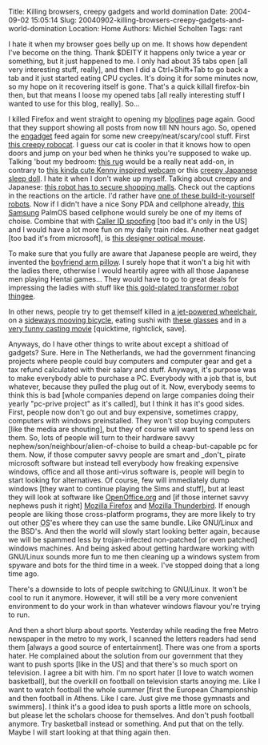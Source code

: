 Title: Killing browsers, creepy gadgets and world domination
Date: 2004-09-02 15:05:14
Slug: 20040902-killing-browsers-creepy-gadgets-and-world-domination
Location: Home
Authors: Michiel Scholten
Tags: rant

<p>I hate it when my browser goes belly up on me. It shows how dependent I've become on the thing. Thank $DEITY it happens only twice a year or something, but it just happened to me. I only had about 35 tabs open [all very interesting stuff, really], and then I did a Ctrl+Shift+Tab to go back a tab and it just started eating CPU cycles. It's doing it for some minutes now, so my hope on it recovering itself is gone. That's a quick killall firefox-bin then, but that means I loose my opened tabs [all really interesting stuff I wanted to use for this blog, really]. So...</p>

<p>I killed Firefox and went straight to opening my <a href="http://www.bloglines.com/">bloglines</a> page again. Good that they support showing all posts from now till NN hours ago. So, opened the <a href="http://www.engadget.com/">engadget</a> feed again for some new creepy/neat/scary/cool stuff. First <a href="http://www.engadget.com/entry/5574793157179014/">this creepy robocat</a>. I guess our cat is cooler in that it knows how to open doors and jump on your bed when he thinks you're supposed to wake up. Talking 'bout my bedroom: <a href="http://www.engadget.com/entry/6436666232365312/">this rug</a> would be a really neat add-on, in contrary to <a href="http://www.engadget.com/entry/3463704371424571/">this kinda cute Kenny inspired webcam</a> or this <a href="http://www.engadget.com/entry/2622953428663728/">creepy Japanese sleep doll</a>. I hate it when I don't wake up myself. Talking about creepy and Japanese: <a href="http://www.engadget.com/entry/8817137592524569/">this robot has to secure shopping malls</a>. Check out the captions in the reactions on the article. I'd rather have <a href="http://www.engadget.com/entry/0894670691389870/">one of these build-it-yourself robots</a>. Now if I didn't have a nice Sony PDA and cellphone already, <a href="http://www.engadget.com/entry/3114445122366423/">this Samsung</a> PalmOS based cellphone would surely be one of my items of choise. Combine that with <a href="http://www.engadget.com/entry/7302177097575165/">Caller ID spoofing</a> [too bad it's only in the US] and I would have a lot more fun on my daily train rides. Another neat gadget [too bad it's from microsoft], is <a href="http://www.engadget.com/entry/3868766997708411/">this designer optical mouse</a>.</p>

<p>To make sure that you fully are aware that Japanese people are weird, they invented the <a href="http://www.engadget.com/entry/1365040959537038/">boyfriend arm pillow</a>. I surely hope that it won't a big hit with the ladies there, otherwise I would heartily agree with all those Japanese men playing Hentai games... They would have to go to great deals for impressing the ladies with stuff like <a href="http://www.engadget.com/entry/7829473261537815/">this gold-plated transformer robot thingee</a>.</p>

<p>In other news, people try to get themself killed in <a href="http://www.engadget.com/entry/3487363383872473/">a jet-powered wheelchair</a>, on a <a href="http://www.engadget.com/entry/7931595493861250/">sideways mooving bicycle</a>, eating sushi with <a href="http://www.engadget.com/entry/4733952417440485/">these glasses</a> and in a <a href="http://www.hedkace.org/cool_random_stuff/castin.mov">very funny casting movie</a> [quicktime, rightclick, save].</p>

<p>Anyways, do I have other things to write about except a shitload of gadgets? Sure. Here in The Netherlands, we had the government financing projects where people could buy computers and computer gear and get a tax refund calculated with their salary and stuff. Anyways, it's purpose was to make everybody able to purchase a PC. Everybody with a job that is, but whatever, because they pulled the plug out of it. Now, everybody seems to think this is bad [whole companies depend on large companies doing their yearly "pc-prive project" as it's called], but I think it has it's good sides. First, people now don't go out and buy expensive, sometimes crappy, computers with windows preinstalled. They won't stop buying computers [like the media are shouting], but they of course will want to spend less on them. So, lots of people will turn to their hardware savvy nephew/son/neighbour/alien-of-choise to build a cheap-but-capable pc for them. Now, if those computer savvy people are smart and _don't_ pirate microsoft software but instead tell everybody how freaking expensive windows, office and all those anti-virus software is, people will begin to start looking for alternatives. Of course, few will immediately dump windows [they want to continue playing the Sims and stuff], but at least they will look at software like <a href="http://www.openoffice.org">OpenOffice.org</a> and [if those internet savvy nephews push it right] <a href="http://www.mozilla.org/products/firefox/">Mozilla Firefox</a> and <a href="http://www.mozilla.org/products/thunderbird/">Mozilla Thunderbird</a>. If enough people are liking those cross-platform programs, they are more likely to try out other <acronym title="Operating System">OS</acronym>'es where they can use the same bundle. Like GNU/Linux and the BSD's. And then the world will slowly start looking better again, because we will be spammed less by trojan-infected non-patched [or even patched] windows machines. And being asked about getting hardware working with GNU/Linux sounds more fun to me then cleaning up a windows system from spyware and bots for the third time in a week. I've stopped doing that a long time ago.</p>
<p>There's a downside to lots of people switching to GNU/Linux. It won't be cool to run it anymore. However, it will still be a very more convenient environment to do your work in than whatever windows flavour you're trying to run.</p>

<p>And then a short blurp about sports. Yesterday while reading the free Metro newspaper in the metro to my work, I scanned the letters readers had send them [always a good source of entertainment]. There was one from a sports hater. He complained about the solution from our government that they want to push sports [like in the US] and that there's so much sport on television. I agree a bit with him. I'm no sport hater [I love to watch women basketball], but the overkill on football on television starts anoying me. Like I want to watch football the whole summer [first the European Championship and then football in Athens. Like I care. Just give me those gymnasts and swimmers]. I think it's a good idea to push sports a little more on schools, but please let the scholars choose for themselves. And don't push football anymore. Try basketball instead or something. And put that on the telly. Maybe I will start looking at that thing again then.</p>
